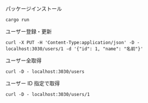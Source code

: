 パッケージインストール

```
cargo run
```

ユーザー登録・更新

```exqmple
curl -X PUT -H 'Content-Type:application/json' -D - localhost:3030/users/1 -d '{"id": 1, "name": "名前"}'
```

ユーザー全取得

```
curl -D - localhost:3030/users
```

ユーザー ID 指定で取得

```
curl -D - localhost:3030/users/1
```
